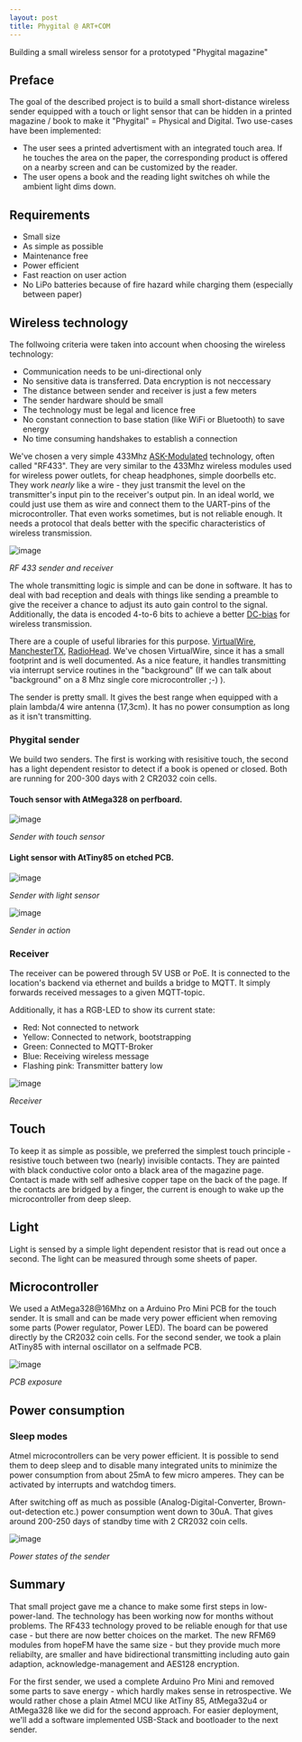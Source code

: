 ```yaml
---
layout: post
title: Phygital @ ART+COM
---
```

Building a small wireless sensor for a prototyped "Phygital magazine"


## Preface

The goal of the described project is to build a small short-distance wireless sender equipped with a touch or light sensor that can be hidden in a printed magazine / book to make it "Phygital" = Physical and Digital. 
Two use-cases have been implemented: 

* The user sees a printed advertisment with an integrated touch area. If he touches the area on the paper, the corresponding product is offered on a nearby screen and can be customized by the reader.
* The user opens a book and the reading light switches oh while the ambient light dims down.

## Requirements
* Small size
* As simple as possible
* Maintenance free
* Power efficient 
* Fast reaction on user action
* No LiPo batteries because of fire hazard while charging them (especially between paper)

## Wireless technology
The follwoing criteria were taken into account when choosing the wireless technology:

* Communication needs to be uni-directional only
* No sensitive data is transferred. Data encryption is not neccessary
* The distance between sender and receiver is just a few meters
* The sender hardware should be small
* The technology must be legal and licence free
* No constant connection to base station (like WiFi or Bluetooth) to save energy
* No time consuming handshakes to establish a connection

We've chosen a very simple 433Mhz [ASK-Modulated](https://en.wikipedia.org/wiki/Amplitude-shift_keying) technology, often called "RF433". They are very similar to the 433Mhz wireless modules used for wireless power outlets, for cheap headphones, simple doorbells etc.
They work _nearly_ like a wire - they just transmit the level on the transmitter's input pin to the receiver's output pin. In an ideal world, we could just use them as wire and connect them to the UART-pins of the microcontroller. That even works sometimes, but is not reliable enough. It needs a protocol that deals better with the specific characteristics of wireless transmission.

![image](/images/2016-7-26-Phygital/rf433.jpg)

*RF 433 sender and receiver*

The whole transmitting logic is simple and can be done in software. It has to deal with bad reception and deals with things like sending a preamble to give the receiver a chance to adjust its auto gain control to the signal. Additionally, the data is encoded 4-to-6 bits to achieve a better [DC-bias](https://en.wikipedia.org/wiki/DC_bias) for wireless transmission.

There are a couple of useful libraries for this purpose. [VirtualWire](https://www.pjrc.com/teensy/td_libs_VirtualWire.html), [ManchesterTX](http://mchr3k.github.io/arduino-libs-manchester/), [RadioHead](http://www.airspayce.com/mikem/arduino/RadioHead/). We've chosen VirtualWire, since it has a small footprint and is well documented. As a nice feature, it handles transmitting via interrupt service routines in the "background" (If we can talk about "background" on a 8 Mhz single core microcontroller ;-) ).

The sender is pretty small. It gives the best range when equipped with a plain lambda/4 wire antenna (17,3cm). It has no power consumption as long as it isn't transmitting.

### Phygital sender

We build two senders. The first is working with resisitive touch, the second has a light dependent resistor to detect if a book is opened or closed.
Both are running for 200-300 days with 2 CR2032 coin cells.

#### Touch sensor with AtMega328 on perfboard.

![image](/images/2016-7-26-Phygital/sender.png)

*Sender with touch sensor*

#### Light sensor with AtTiny85 on etched PCB.

![image](/images/2016-7-26-Phygital/phy_book.png)

*Sender with light sensor*

![image](/images/2016-7-26-Phygital/phy_book_working.gif)

*Sender in action*

### Receiver

The receiver can be powered through 5V USB or PoE. It is connected to the location's backend via ethernet and builds a bridge to MQTT. It simply forwards received messages to a given MQTT-topic.

Additionally, it has a RGB-LED to show its current state:
* Red: Not connected to network
* Yellow: Connected to network, bootstrapping
* Green: Connected to MQTT-Broker
* Blue: Receiving wireless message
* Flashing pink: Transmitter battery low

![image](/images/2016-7-26-Phygital/receiver.png)

*Receiver*

## Touch
To keep it as simple as possible, we preferred the simplest touch principle - resistive touch between two (nearly) invisible contacts. They are painted with black conductive color onto a black area of the magazine page. Contact is made with self adhesive copper tape on the back of the page.
If the contacts are bridged by a finger, the current is enough to wake up the microcontroller from deep sleep.

## Light
Light is sensed by a simple light dependent resistor that is read out once a second. The light can be measured through some sheets of paper.

## Microcontroller
We used a AtMega328@16Mhz on a Arduino Pro Mini PCB for the touch sender. It is small and can be made very power efficient when removing some parts (Power regulator, Power LED). The board can be powered directly by the CR2032 coin cells.
For the second sender, we took a plain AtTiny85 with internal oscillator on a selfmade PCB.

![image](/images/2016-7-26-Phygital/pcb.jpg)

*PCB exposure*

## Power consumption

### Sleep modes
Atmel microcontrollers can be very power efficient. It is possible to send them to deep sleep and to disable many integrated units to minimize the power consumption from about 25mA to few micro amperes. They can be activated by interrupts and watchdog timers.

After switching off as much as possible (Analog-Digital-Converter, Brown-out-detection etc.) power consumption went down to 30uA. That gives around 200-250 days of standby time with 2 CR2032 coin cells. 

![image](/images/2016-7-26-Phygital/sender_lifecycle.png)

*Power states of the sender*

## Summary
That small project gave me a chance to make some first steps in low-power-land. 
The technology has been working now for months without problems.
The RF433 technology proved to be reliable enough for that use case - but there are now better choices on the market. The new RFM69 modules from hopeFM have the same size - but they provide much more reliabilty, are smaller and have bidirectional transmitting including auto gain adaption, acknowledge-management and AES128 encryption.

For the first sender, we used a complete Arduino Pro Mini and removed some parts to save energy - which hardly makes sense in retrospective. We would rather chose a plain Atmel MCU like AtTiny 85, AtMega32u4 or AtMega328 like we did for the second approach. 
For easier deployment, we'll add a software implemented USB-Stack and bootloader to the next sender.